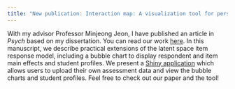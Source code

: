 ```yaml
---
title: "New publication: Interaction map: A visualization tool for personalized learning based on assessment data"
---
```


With my advisor Professor Minjeong Jeon, I have published an article in *Psych* based on my dissertation. You can read our work [here](https://doi.org/10.3390/psych5040076). In this manuscript, we describe practical extensions of the latent space item response model, including a bubble chart to display respondent and item main effects and student profiles. We present a [Shiny application](https://ohrice.shinyapps.io/LatentSpace/) which allows users to upload their own assessment data and view the bubble charts and student profiles. Feel free to check out our paper and the tool!

